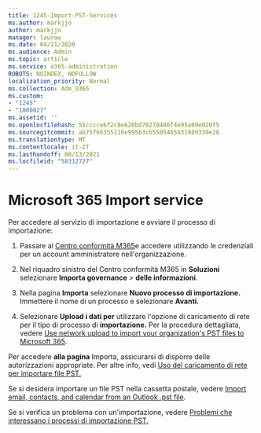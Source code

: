```yaml
---
title: 1245-Import-PST-Services
ms.author: markjjo
author: markjjo
manager: lauraw
ms.date: 04/21/2020
ms.audience: Admin
ms.topic: article
ms.service: o365-administration
ROBOTS: NOINDEX, NOFOLLOW
localization_priority: Normal
ms.collection: Adm_O365
ms.custom:
- "1245"
- "1800027"
ms.assetid: ''
ms.openlocfilehash: 55cccce6f2c8e628bd76278486f4e95a09e020f5
ms.sourcegitcommit: ab75f66355116e995b3cb5505465b31989339e28
ms.translationtype: MT
ms.contentlocale: it-IT
ms.lasthandoff: 08/13/2021
ms.locfileid: "58312727"
---
```

# <a name="microsoft-365-import-service"></a>Microsoft 365 Import service

Per accedere al servizio di importazione e avviare il processo di importazione:

1. Passare al [Centro conformità M365](https://compliance.microsoft.com/)e accedere utilizzando le credenziali per un account amministratore nell'organizzazione.

1. Nel riquadro sinistro del Centro conformità M365 in **Soluzioni** selezionare **Importa governance**  >  **delle informazioni**.

1. Nella pagina **Importa** selezionare **Nuovo processo di importazione.** Immettere il nome di un processo e selezionare **Avanti.**

1. Selezionare **Upload i dati per** utilizzare l'opzione di caricamento di rete per il tipo di processo di **importazione.** Per la procedura dettagliata, vedere [Use network upload to import your organization's PST files to Microsoft 365](https://docs.microsoft.com/compliance/use-network-upload-to-import-pst-files).

Per accedere **alla pagina** Importa, assicurarsi di disporre delle autorizzazioni appropriate. Per altre info, vedi [Uso del caricamento di rete per importare file PST.](https://docs.microsoft.com/microsoft-365/compliance/importing-pst-files-to-office-365#using-network-upload-to-import-pst-files)

Se si desidera importare un file PST nella cassetta postale, vedere [Import email, contacts, and calendar from an Outlook .pst file](https://support.office.com/article/import-email-contacts-and-calendar-from-an-outlook-pst-file-431a8e9a-f99f-4d5f-ae48-ded54b3440ac).

Se si verifica un problema con un'importazione, vedere [Problemi che interessano i processi di importazione PST.](https://docs.microsoft.com/office365/troubleshoot/pst-import-service/issues-with-pst-import-job)

